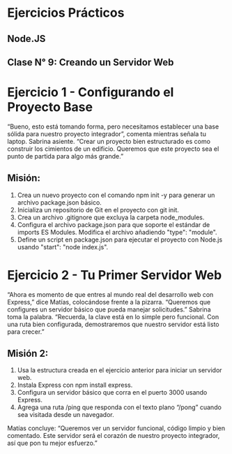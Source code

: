 # Ejercicios Prácticos
## Node.JS
## Clase N° 9: Creando un Servidor Web

# Ejercicio 1 - Configurando el Proyecto Base
“Bueno, esto está tomando forma, pero necesitamos establecer una base sólida para nuestro proyecto integrador”, comenta mientras señala tu laptop.
Sabrina asiente. “Crear un proyecto bien estructurado es como construir los cimientos de un edificio. Queremos que este proyecto sea el punto de partida para algo más grande.”

## Misión:
1) Crea un nuevo proyecto con el comando npm init -y para generar un archivo package.json básico.
2) Inicializa un repositorio de Git en el proyecto con git init.
3) Crea un archivo .gitignore que excluya la carpeta node_modules.
4) Configura el archivo package.json para que soporte el estándar de imports ES Modules. Modifica el archivo añadiendo "type": "module".
5) Define un script en package.json para ejecutar el proyecto con Node.js usando "start": "node index.js".

# Ejercicio 2 - Tu Primer Servidor Web
“Ahora es momento de que entres al mundo real del desarrollo web con Express,” dice Matías, colocándose frente a la pizarra. “Queremos que configures un servidor básico que pueda manejar solicitudes.”
Sabrina toma la palabra. “Recuerda, la clave está en lo simple pero funcional. Con una ruta bien configurada, demostraremos que nuestro servidor está listo para crecer.”

## Misión 2:
1) Usa la estructura creada en el ejercicio anterior para iniciar un servidor web.
2) Instala Express con npm install express.
3) Configura un servidor básico que corra en el puerto 3000 usando Express.
4) Agrega una ruta /ping que responda con el texto plano “/pong” cuando sea visitada desde un navegador.

Matías concluye: “Queremos ver un servidor funcional, código limpio y bien comentado. Este servidor será el corazón de nuestro proyecto integrador, así que pon tu mejor esfuerzo.”